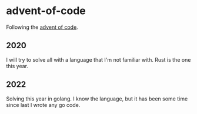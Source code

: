 # advent-of-code

Following the [advent of code](https://adventofcode.com).

## 2020

I will try to solve all with a language that I'm not familiar with. Rust is the one this year.

## 2022

Solving this year in golang. I know the language, but it has been some time since last I wrote any go code.
